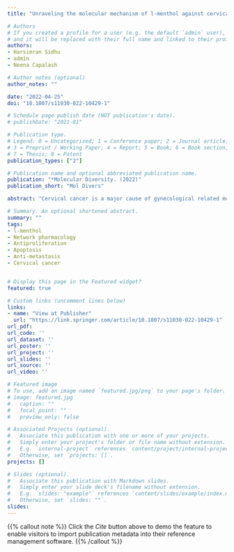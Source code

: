 ```yaml
---
title: "Unraveling the molecular mechanism of l-menthol against cervical cancer based on network pharmacology, molecular docking and in vitro analysis"

# Authors
# If you created a profile for a user (e.g. the default `admin` user), write the username (folder name) here 
# and it will be replaced with their full name and linked to their profile.
authors:
- Harsimran Sidhu
- admin
- Neena Capalash

# Author notes (optional)
author_notes: ""

date: "2022-04-25"
doi: "10.1007/s11030-022-10429-1"

# Schedule page publish date (NOT publication's date).
# publishDate: "2021-01"

# Publication type.
# Legend: 0 = Uncategorized; 1 = Conference paper; 2 = Journal article;
# 3 = Preprint / Working Paper; 4 = Report; 5 = Book; 6 = Book section;
# 7 = Thesis; 8 = Patent
publication_types: ["2"]

# Publication name and optional abbreviated publication name.
publication: "*Molecular Diversity. (2022)"
publication_short: "Mol Divers"

abstract: "Cervical cancer is a major cause of gynecological related mortalities in developing countries. Cisplatin, a potent chemotherapeutic agent used for treating advanced cervical cancer exhibits side effects and resistance development. The current study was aimed to investigate the repurposing of l-menthol as a potential therapeutic drug against cervical cancer. L-menthol was predicted to be non-toxic with good pharmacokinetic properties based on SwissADME and pkCSM analysis. Subsequently, 543 and 1664 targets of l-menthol and cervical cancer were identified using STITCH, BATMAN-TCM, PharmMapper and CTD databases. STRING and Cytoscape analysis of the merged protein–protein interaction network revealed 107 core targets of l- menthol against cervical cancer. M-CODE identified highly connected clusters between the core targets which through KEGG analysis were found to be enriched in pathways related to apoptosis and adherence junctions. Molecular docking showed that l- menthol targeted E6, E6AP and E7 onco-proteins of HPV that interact and inactivate TP53 and Rb1 in cervical cancer, respectively. Molecular docking also showed good binding affinity of l-menthol toward proteins associated with apoptosis and migration. Molecular dynamics simulation confirmed stability of the docked complexes. In vitro analysis confirmed that l-menthol was cytotoxic towards cervical cancer CaSki cells and altered expression of TP53, Rb1, CDKN1A, E2F1, NFKB1, Akt-1, caspase-3, CDH1 and MMP-2 genes identified through network pharmacology approach."

# Summary. An optional shortened abstract.
summary: ""
tags:
- l-menthol
- Network pharmacology
- Antiproliferation
- Apoptosis
- Anti-metastasis
- Cervical cancer


# Display this page in the Featured widget?
featured: true

# Custom links (uncomment lines below)
links:
- name: "View at Publisher"
  url: "https://link.springer.com/article/10.1007/s11030-022-10429-1"
url_pdf: 
url_code: ''
url_dataset: ''
url_poster: ''
url_project: ''
url_slides: ''
url_source: ''
url_video: ''

# Featured image
# To use, add an image named `featured.jpg/png` to your page's folder. 
# image: featured.jpg
#   caption: ""
#   focal_point: ""
#   preview_only: false

# Associated Projects (optional).
#   Associate this publication with one or more of your projects.
#   Simply enter your project's folder or file name without extension.
#   E.g. `internal-project` references `content/project/internal-project/index.md`.
#   Otherwise, set `projects: []`.
projects: []

# Slides (optional).
#   Associate this publication with Markdown slides.
#   Simply enter your slide deck's filename without extension.
#   E.g. `slides: "example"` references `content/slides/example/index.md`.
#   Otherwise, set `slides: ""`.
slides:
---
```


{{% callout note %}}
Click the *Cite* button above to demo the feature to enable visitors to import publication metadata into their reference management software.
{{% /callout %}}
